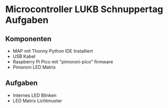 # Microcontroller LUKB Schnuppertag Aufgaben

## Komponenten
* MAP mit Thonny Python IDE Installiert
* USB Kabel
* Raspberry Pi Pico mit "pimoroni-pico" firmware
* Pimoroni LED Matrix

## Aufgaben
* Internes LED Blinken
* LED Matrix Lichtmuster
